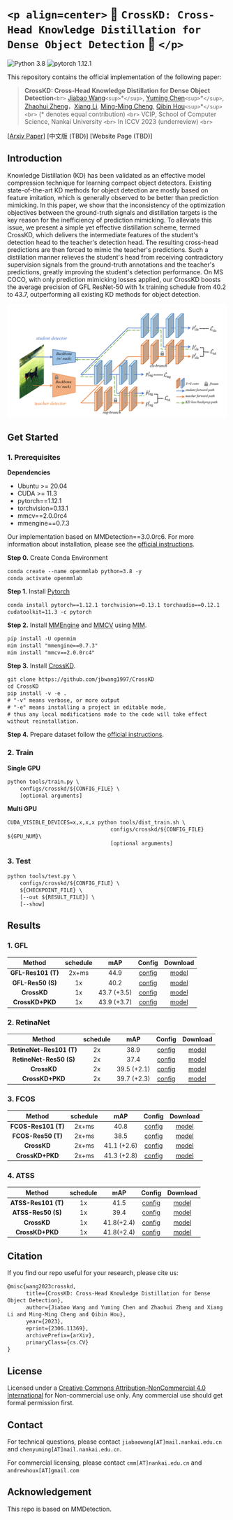 # `<p align=center>`  🌟 `CrossKD: Cross-Head Knowledge Distillation for Dense Object Detection` 🌟 `</p>`

![Python 3.8](https://img.shields.io/badge/python-3.8-g) ![pytorch 1.12.1](https://img.shields.io/badge/pytorch-1.12.0-blue.svg)

This repository contains the official implementation of the following paper:

> **CrossKD: Cross-Head Knowledge Distillation for Dense Object Detection**`<br>`
> [Jiabao Wang](https://scholar.google.co.uk/citations?hl=en&user=S9ErhhEAAAAJ)`<sup>`\*`</sup>`, [Yuming Chen](https://github.com/FishAndWasabi/)`<sup>`\*`</sup>`, [Zhaohui Zheng](https://scholar.google.co.uk/citations?hl=en&user=0X71NDYAAAAJ)，[Xiang Li](http://implus.github.io/), [Ming-Ming Cheng](https://mmcheng.net/cmm), [Qibin Hou](https://houqb.github.io/)`<sup>`\*`</sup>`  `<br>`
> (\* denotes equal contribution) `<br>`
> VCIP, School of Computer Science, Nankai University `<br>`
> In ICCV 2023 (underreview) `<br>`

[[Arxiv Paper](https://arxiv.org/abs/2306.11369)]
[中文版 (TBD)]
[Website Page (TBD)]

## Introduction

Knowledge Distillation (KD) has been validated as an effective model compression technique for learning compact object detectors. Existing state-of-the-art KD methods for object detection are mostly based on feature imitation, which is generally observed to be better than prediction mimicking. In this paper, we show that the inconsistency of the optimization objectives between the ground-truth signals and distillation targets is the key reason for the inefficiency of prediction mimicking. To alleviate this issue, we present a simple yet effective distillation scheme, termed CrossKD, which delivers the intermediate features of the student's detection head to the teacher's detection head. The resulting cross-head predictions are then forced to mimic the teacher's predictions. Such a distillation manner relieves the student's head from receiving contradictory supervision signals from the ground-truth annotations and the teacher's predictions, greatly improving the student's detection performance. On MS COCO, with only prediction mimicking losses applied, our CrossKD boosts the average precision of GFL ResNet-50 with 1x training schedule from 40.2 to 43.7, outperforming all existing KD methods for object detection.

![struture](assets/structure.png)

## Get Started

### 1. Prerequisites

**Dependencies**

- Ubuntu >= 20.04
- CUDA >= 11.3
- pytorch==1.12.1
- torchvision=0.13.1
- mmcv==2.0.0rc4
- mmengine==0.7.3

Our implementation based on MMDetection==3.0.0rc6. For more information about installation, please see the [official instructions](https://mmdetection.readthedocs.io/en/3.x/).

**Step 0.** Create Conda Environment

```shell
conda create --name openmmlab python=3.8 -y
conda activate openmmlab
```

**Step 1.** Install [Pytorch](https://pytorch.org)

```shell
conda install pytorch==1.12.1 torchvision==0.13.1 torchaudio==0.12.1 cudatoolkit=11.3 -c pytorch
```

**Step 2.** Install [MMEngine](https://github.com/open-mmlab/mmengine) and [MMCV](https://github.com/open-mmlab/mmcv) using [MIM](https://github.com/open-mmlab/mim).

```shell
pip install -U openmim
mim install "mmengine==0.7.3"
mim install "mmcv==2.0.0rc4"
```

**Step 3.** Install [CrossKD](https://github.com/jbwang1997/CrossKD.git).

```shell
git clone https://github.com/jbwang1997/CrossKD
cd CrossKD
pip install -v -e .
# "-v" means verbose, or more output
# "-e" means installing a project in editable mode,
# thus any local modifications made to the code will take effect without reinstallation.
```

**Step 4.** Prepare dataset follow the [official instructions](https://mmdetection.readthedocs.io/en/3.x/user_guides/dataset_prepare.html).



### 2. Train

**Single GPU**

```shell
python tools/train.py \
    configs/crosskd/${CONFIG_FILE} \
    [optional arguments]
```

**Multi GPU**

```shell
CUDA_VISIBLE_DEVICES=x,x,x,x python tools/dist_train.sh \
                                 configs/crosskd/${CONFIG_FILE} ${GPU_NUM}\
                                 [optional arguments]
```

### 3. Test

```shell
python tools/test.py \
    configs/crosskd/${CONFIG_FILE} \
    ${CHECKPOINT_FILE} \
    [--out ${RESULT_FILE}] \
    [--show]
```

## Results

### 1. GFL

| **Method**         | schedule | mAP         | Config                                                                           | Download                                                                                                                                             |
|:------------------:|:--------:|:-----------:|:--------------------------------------------------------------------------------:|:----------------------------------------------------------------------------------------------------------------------------------------------------:|
| **GFL-Res101 (T)** | 2x+ms    | 44.9        |  [config](<configs/gfl/gfl_r101_fpn_ms-2x_coco.py>)                              |  [model](https://download.openmmlab.com/mmdetection/v2.0/gfl/gfl_r101_fpn_mstrain_2x_coco/gfl_r101_fpn_mstrain_2x_coco_20200629_200126-dd12f847.pth) |
| **GFL-Res50 (S)**  | 1x       | 40.2        |  [config](<configs/gfl/gfl_r50_fpn_1x_coco.py>)                                  |  [model](https://download.openmmlab.com/mmdetection/v2.0/gfl/gfl_r50_fpn_1x_coco/gfl_r50_fpn_1x_coco_20200629_121244-25944287.pth)                   |
| **CrossKD**        | 1x       | 43.7 (+3.5) |  [config](<configs/crosskd/crosskd_r50_gflv1_r101-2x-ms_fpn_1x_coco.py>)         |  [model](https://drive.google.com/file/d/1S7fyDkFSAauJry0ZGS-ZW-P3CJb7RlsO/view?usp=drive_link)                                                      |
| **CrossKD+PKD**    | 1x       | 43.9 (+3.7) |  [config](<configs/crosskd+pkd/crosskd+pkd_r50_gflv1_r101-2x-ms_fpn_1x_coco.py>) |  [model](https://drive.google.com/file/d/1LJZ27al2omdXb3cUty-RX37pMLp8L-4B/view?usp=drive_link)                                                      |



### 2. RetinaNet

| **Method**               | schedule | mAP         | Config                                                                         | Download                                                                                                                                        |
|:------------------------:|:--------:|:-----------:|:------------------------------------------------------------------------------:|:-----------------------------------------------------------------------------------------------------------------------------------------------:|
| **RetineNet-Res101 (T)** | 2x       | 38.9        |  [config](<configs/retinanet/retinanet_r101_fpn_2x_coco.py>)                   |  [model](https://download.openmmlab.com/mmdetection/v2.0/retinanet/retinanet_r101_fpn_2x_coco/retinanet_r101_fpn_2x_coco_20200131-5560aee8.pth) |
| **RetineNet-Res50 (S)**  | 2x       | 37.4        |  [config](<configs/retinanet/retinanet_r50_fpn_2x_coco.py>)                    |  [model](https://download.openmmlab.com/mmdetection/v2.0/retinanet/retinanet_r50_fpn_2x_coco/retinanet_r50_fpn_2x_coco_20200131-fdb43119.pth)   |
| **CrossKD**              | 2x       | 39.5 (+2.1) |  [config](<configs/crosskd/crosskd_r50_retinanet_r101_fpn_2x_coco.py>)         |  [model](https://drive.google.com/file/d/1fjwtuoKd4a_b5CHf6X0tKDmSNlwzYfWb/view?usp=drive_link)                                                 |
| **CrossKD+PKD**          | 2x       | 39.7 (+2.3) |  [config](<configs/crosskd+pkd/crosskd+pkd_r50_retinanet_r101_fpn_2x_coco.py>) |  [model](https://drive.google.com/file/d/1Ha9r5DrzaZ_9tz8x9PVxOkGaKAApIBGd/view?usp=drive_link)                                                 |


### 3. FCOS

| **Method**          | schedule | mAP         | Config                                                                                           | Download                                                                                                                                                                            |
|:-------------------:|:--------:|:-----------:|:------------------------------------------------------------------------------------------------:|:-----------------------------------------------------------------------------------------------------------------------------------------------------------------------------------:|
| **FCOS-Res101 (T)** | 2x+ms    | 40.8        |  [config](<configs/fcos/fcos_r101-caffe_fpn_gn-head_ms-640-800-2x_coco.py>)                      |  [model](https://download.openmmlab.com/mmdetection/v2.0/fcos/fcos_r101_caffe_fpn_gn-head_mstrain_640-800_2x_coco/fcos_r101_caffe_fpn_gn-head_mstrain_640-800_2x_coco-511424d6.pth) |
| **FCOS-Res50 (T)**  | 2x+ms    | 38.5        |  [config](<configs/fcos/fcos_r50-caffe_fpn_gn-head_ms-640-800-2x_coco.py>)                       |  [model](https://download.openmmlab.com/mmdetection/v2.0/fcos/fcos_r50_caffe_fpn_gn-head_mstrain_640-800_2x_coco/fcos_r50_caffe_fpn_gn-head_mstrain_640-800_2x_coco-d92ceeea.pth)   |
| **CrossKD**         | 2x+ms    | 41.1 (+2.6) |  [config](<configs/crosskd/crosskd_r50_fcos_r101-2x-ms_caffe_fpn_gn-head_2x_ms_coco.py>)         |  [model](https://drive.google.com/file/d/1ll5vOGFMEfOsNCkgbPuqh0uMNFnfICbE/view?usp=drive_link)                                                                                     |
| **CrossKD+PKD**     | 2x+ms    | 41.3 (+2.8) |  [config](<configs/crosskd+pkd/crosskd+pkd_r50_fcos_r101-2x-ms_caffe_fpn_gn-head_2x_ms_coco.py>) |  [model](https://drive.google.com/file/d/1r-UzxAOYOfPJFIV5e7Rd3P3uC9gXP09v/view?usp=drive_link)                                                                                     |


### 4. ATSS

| **Method**          | schedule | mAP        | Config                                                                    | Download                                                                                                                       |
|:-------------------:|:--------:|:----------:|:-------------------------------------------------------------------------:|:------------------------------------------------------------------------------------------------------------------------------:|
| **ATSS-Res101 (T)** | 1x       | 41.5       |  [config](<configs/atss/atss_r101_fpn_1x_coco.py>)                        |  [model](https://download.openmmlab.com/mmdetection/v2.0/atss/atss_r101_fpn_1x_coco/atss_r101_fpn_1x_20200825-dfcadd6f.pth)    |
| **ATSS-Res50 (S)**  | 1x       | 39.4       |  [config](<configs/atss/atss_r50_fpn_1x_coco.py>)                         |  [model](https://download.openmmlab.com/mmdetection/v2.0/atss/atss_r50_fpn_1x_coco/atss_r50_fpn_1x_coco_20200209-985f7bd0.pth) |
| **CrossKD**         | 1x       | 41.8(+2.4) |  [config](<configs/crosskd/crosskd_r50_atss_r101_fpn_1x_coco.py>)         |  [model](https://drive.google.com/file/d/1qyxOMaxQrwJ20tEgIwU8pi31O8A1hsEG/view?usp=drive_link)                                |
| **CrossKD+PKD**     | 1x       | 41.8(+2.4) |  [config](<configs/crosskd+pkd/crosskd+pkd_r50_atss_r101_fpn_1x_coco.py>) |  [model](https://drive.google.com/file/d/1LkuKau1Na843ZPSNz77DqV8v8111b2_y/view?usp=drive_link)                                |


## Citation

If you find our repo useful for your research, please cite us:

```
@misc{wang2023crosskd,
      title={CrossKD: Cross-Head Knowledge Distillation for Dense Object Detection}, 
      author={Jiabao Wang and Yuming Chen and Zhaohui Zheng and Xiang Li and Ming-Ming Cheng and Qibin Hou},
      year={2023},
      eprint={2306.11369},
      archivePrefix={arXiv},
      primaryClass={cs.CV}
}
```

## License

Licensed under a [Creative Commons Attribution-NonCommercial 4.0 International](https://creativecommons.org/licenses/by-nc/4.0/) for Non-commercial use only.
Any commercial use should get formal permission first.

## Contact

For technical questions, please contact `jiabaowang[AT]mail.nankai.edu.cn` and `chenyuming[AT]mail.nankai.edu.cn`.

For commercial licensing, please contact `cmm[AT]nankai.edu.cn` and `andrewhoux[AT]gmail.com`

## Acknowledgement

This repo is based on MMDetection.
